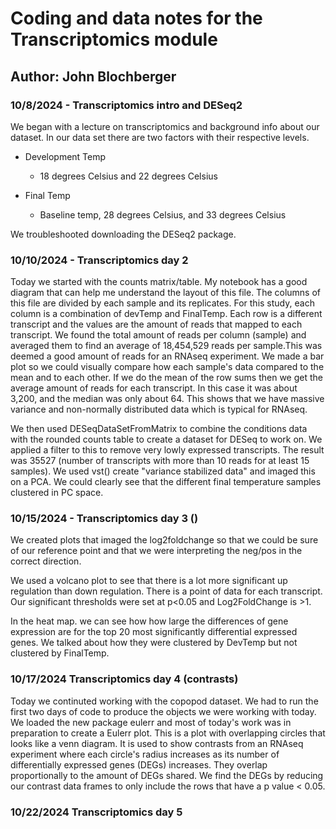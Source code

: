 # Coding and data notes for the Transcriptomics module

## Author: John Blochberger

### 10/8/2024 - Transcriptomics intro and DESeq2

We began with a lecture on transcriptomics and background info about our dataset. In our data set there are two factors with their respective levels.

-   Development Temp

    -   18 degrees Celsius and 22 degrees Celsius

-   Final Temp

    -   Baseline temp, 28 degrees Celsius, and 33 degrees Celsius

We troubleshooted downloading the DESeq2 package.

### 10/10/2024 - Transcriptomics day 2

Today we started with the counts matrix/table. My notebook has a good diagram that can help me understand the layout of this file. The columns of this file are divided by each sample and its replicates. For this study, each column is a combination of devTemp and FinalTemp. Each row is a different transcript and the values are the amount of reads that mapped to each transcript. 
We found the total amount of reads per column (sample) and averaged them to find an average of 18,454,529 reads per sample.This was deemed a good amount of reads for an RNAseq experiment. We made a bar plot so we could visually compare how each sample's data compared to the mean and to each other. If we do the mean of the row sums then we get the average amount of reads for each transcript. In this case it was about 3,200, and the median was only about 64. This shows that we have massive variance and non-normally distributed data which is typical for RNAseq. 

We then used DESeqDataSetFromMatrix to combine the conditions data with the rounded counts table to create a dataset for DESeq to work on. We applied a filter to this to remove very lowly expressed transcripts. The result was 35527 (number of transcripts with more than 10 reads for at least 15 samples). We used vst() create "variance stabilized data" and imaged this on a PCA. We could clearly see that the different final temperature samples clustered in PC space. 


### 10/15/2024 - Transcriptomics day 3 ()

We created plots that imaged the log2foldchange so that we could be sure of our reference point and that we were interpreting the neg/pos in the correct direction. 

We used a volcano plot to see that there is a lot more significant up regulation than down regulation. There is a point of data for each transcript. Our significant thresholds were set at p<0.05 and Log2FoldChange is >1. 

In the heat map. we can see how how large the differences of gene expression are for the top 20 most significantly differential expressed genes. We talked about how they were clustered by DevTemp but not clustered by FinalTemp. 

### 10/17/2024 Transcriptomics day 4 (contrasts)

Today we continuted working with the copopod dataset. We had to run the first two days of code to produce the objects we were working with today. We loaded the new package eulerr and most of today's work was in preparation to create a Eulerr plot. This is a plot with overlapping circles that looks like a venn diagram. It is used to show contrasts from an RNAseq experiment where each circle's radius increases as its number of differentially expressed genes (DEGs) increases. They overlap proportionally to the amount of DEGs shared.
We find the DEGs by reducing our contrast data frames to only include the rows that have a p value < 0.05.

### 10/22/2024 Transcriptomics day 5 
